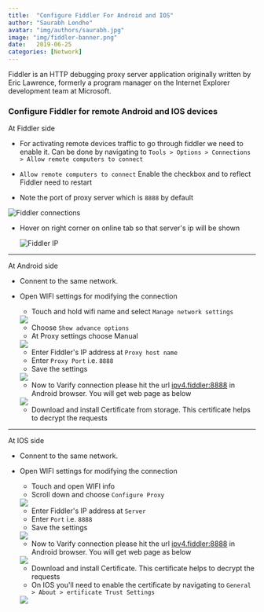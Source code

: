 ```yaml
---
title:  "Configure Fiddler For Android and IOS"
author: "Saurabh Londhe"
avatar: "img/authors/saurabh.jpg"
image: "img/fiddler-banner.png"
date:   2019-06-25
categories: [Network]
---
```


Fiddler is an HTTP debugging proxy server application originally written by Eric Lawrence, formerly a program manager on the Internet Explorer development team at Microsoft.

### Configure Fiddler for remote Android and IOS devices

At Fiddler side
-   For activating remote devices traffic to go through fiddler we need to enable it. Can be done by navigating to
    ```Tools > Options > Connections > Allow remote computers to connect```

-   `Allow remote computers to connect` Enable the checkbox and to reflect Fiddler need to restart

-   Note the port of proxy server which is `8888` by default

![Fiddler connections](img/fiddler/connections.png)

-   Hover on right corner on online tab so that server's ip will be shown

    ![Fiddler IP](img/fiddler/OnlineTooltip.png)

---

At Android side
-   Connent to the same network.
-   Open WIFI settings for modifying the connection
    -   Touch and hold wifi name and select `Manage network settings`

    <img src="img/fiddler/android-1.png" class="inner-img">

    -   Choose `Show advance options`
    -   At Proxy settings choose Manual

    <img src="img/fiddler/android-2.png" class="inner-img">

    -   Enter Fiddler's IP address at `Proxy host name`
    -   Enter `Proxy Port` i.e. `8888` 
    -   Save the settings

    <img src="img/fiddler/android-3.png" class="inner-img">

    -   Now to Varify connection please hit the url [ipv4.fiddler:8888](http://ipv4.fiddler:8888) in Android browser. You will get web page as below
    
    <img src="img/fiddler/DownloadFiddlerRootCert.png" class="inner-img">

    -   Download and install Certificate from storage. This certificate helps to decrypt the requests

---

At IOS side

-   Connent to the same network.
-   Open WIFI settings for modifying the connection
    -   Touch and open WIFI info
    -   Scroll down and choose `Configure Proxy`

    <img src="img/fiddler/ios-1.png" class="inner-img">

    -   Enter Fiddler's IP address at `Server`
    -   Enter `Port` i.e. `8888` 
    -   Save the settings

    <img src="img/fiddler/ios-2.png" class="inner-img">

    -   Now to Varify connection please hit the url [ipv4.fiddler:8888](http://ipv4.fiddler:8888) in Android browser. You will get web page as below
    
    <img src="img/fiddler/DownloadFiddlerRootCert.png" class="inner-img">

    -   Download and install Certificate. This certificate helps to decrypt the requests
    - On IOS you'll need to enable the certificate by navigating to
    `General > About > ertificate Trust Settings`

    <img src="img/fiddler/ios-cert.png" class="inner-img">
